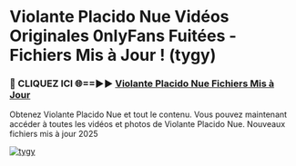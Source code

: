 # Violante Placido Nue Vidéos Originales 0nlyFans Fuitées - Fichiers Mis à Jour ! (tygy)

<h3>🔴 CLIQUEZ ICI 🌐==►► <a href="https://tinyurl.com/2pmr4ezf" rel="nofollow">Violante Placido Nue Fichiers Mis à Jour</a></h3>

Obtenez Violante Placido Nue et tout le contenu. Vous pouvez maintenant accéder à toutes les vidéos et photos de Violante Placido Nue. Nouveaux fichiers mis à jour 2025

[![tygy](https://i.imgur.com/6SNvagu.gif)](https://tinyurl.com/2pmr4ezf)
